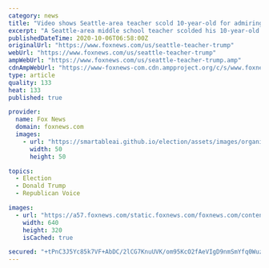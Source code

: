 ```yaml
---
category: news
title: "Video shows Seattle-area teacher scold 10-year-old for admiring Trump: mom"
excerpt: "A Seattle-area middle school teacher scolded his 10-year-old student and briefly kicked him out of his virtual classroom last week after the child said he admires President Trump."
publishedDateTime: 2020-10-06T06:58:00Z
originalUrl: "https://www.foxnews.com/us/seattle-teacher-trump"
webUrl: "https://www.foxnews.com/us/seattle-teacher-trump"
ampWebUrl: "https://www.foxnews.com/us/seattle-teacher-trump.amp"
cdnAmpWebUrl: "https://www-foxnews-com.cdn.ampproject.org/c/s/www.foxnews.com/us/seattle-teacher-trump.amp"
type: article
quality: 133
heat: 133
published: true

provider:
  name: Fox News
  domain: foxnews.com
  images:
    - url: "https://smartableai.github.io/election/assets/images/organizations/foxnews.com-50x50.jpg"
      width: 50
      height: 50

topics:
  - Election
  - Donald Trump
  - Republican Voice

images:
  - url: "https://a57.foxnews.com/static.foxnews.com/foxnews.com/content/uploads/2020/10/640/320/School.jpg?ve=1&tl=1"
    width: 640
    height: 320
    isCached: true

secured: "+tPnC3J5Yc85k7VF+AbDC/2lCG7KnuUVK/om95KcO2fAeVIgD9nmSmYfq0WuzmmXzjAe9CYiYO3YP5hxdcGtuNQmc+sER8AwHxiUP7Mxr9moCLlOuFIL6nsF5bh4LH1ZC/wr6gAyQXo1cNF3PiK6/CDzw0s42kdnIEDR2xvLam2Z7Med+dWeBdElra3xOGg18vAKJEUEV1aXFcIEMLiIPrRAP6NJC1tE7JUobGZPJ+sgbqnGvmrqgSnYJFcmYErk6e7r5+B7X6o+swWDnJE7t48xS0JS/t+QkoWAo4fWOVRP9/a9Qy9C9TkhkBo7rjYTSvNKoOwrz1rAsBk5fLlWrG2J8eRPIERFyjgl8Uqkh6k=;wMArz18EnmlGdXVliDwvUw=="
---
```



